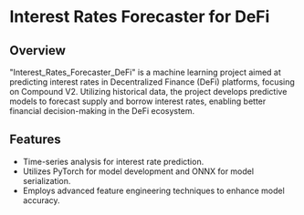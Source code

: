# Interest Rates Forecaster for DeFi

## Overview
"Interest_Rates_Forecaster_DeFi" is a machine learning project aimed at predicting interest rates in Decentralized Finance (DeFi) platforms, focusing on Compound V2. Utilizing historical data, the project develops predictive models to forecast supply and borrow interest rates, enabling better financial decision-making in the DeFi ecosystem.

## Features
- Time-series analysis for interest rate prediction.
- Utilizes PyTorch for model development and ONNX for model serialization.
- Employs advanced feature engineering techniques to enhance model accuracy.
